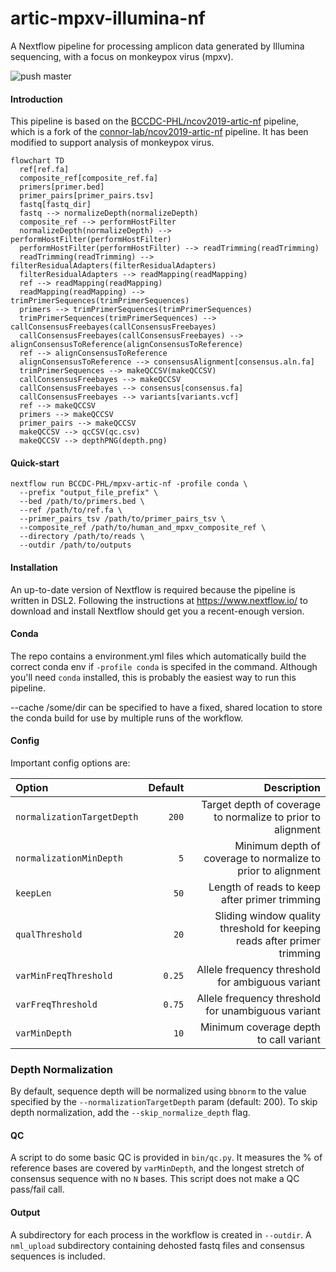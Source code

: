 # artic-mpxv-illumina-nf
A Nextflow pipeline for processing amplicon data generated by Illumina sequencing, with a focus on monkeypox virus (mpxv).

![push master](https://github.com/BCCDC-PHL/mpxv-artic-nf/actions/workflows/push_master.yml/badge.svg)

#### Introduction

This pipeline is based on the [BCCDC-PHL/ncov2019-artic-nf](https://github.com/BCCDC-PHL/ncov2019-artic-nf) pipeline, which is a fork of the [connor-lab/ncov2019-artic-nf](https://github.com/connor-lab/ncov2019-artic-nf) pipeline. It has been modified to support analysis of monkeypox virus.

```mermaid
flowchart TD
  ref[ref.fa]
  composite_ref[composite_ref.fa]
  primers[primer.bed]
  primer_pairs[primer_pairs.tsv]
  fastq[fastq_dir]
  fastq --> normalizeDepth(normalizeDepth)
  composite_ref --> performHostFilter
  normalizeDepth(normalizeDepth) --> performHostFilter(performHostFilter) 
  performHostFilter(performHostFilter) --> readTrimming(readTrimming)
  readTrimming(readTrimming) --> filterResidualAdapters(filterResidualAdapters)
  filterResidualAdapters --> readMapping(readMapping)
  ref --> readMapping(readMapping)
  readMapping(readMapping) --> trimPrimerSequences(trimPrimerSequences)
  primers --> trimPrimerSequences(trimPrimerSequences)
  trimPrimerSequences(trimPrimerSequences) --> callConsensusFreebayes(callConsensusFreebayes)
  callConsensusFreebayes(callConsensusFreebayes) --> alignConsensusToReference(alignConsensusToReference)
  ref --> alignConsensusToReference
  alignConsensusToReference --> consensusAlignment[consensus.aln.fa]
  trimPrimerSequences --> makeQCCSV(makeQCCSV)
  callConsensusFreebayes --> makeQCCSV
  callConsensusFreebayes --> consensus[consensus.fa]
  callConsensusFreebayes --> variants[variants.vcf]
  ref --> makeQCCSV
  primers --> makeQCCSV
  primer_pairs --> makeQCCSV
  makeQCCSV --> qcCSV(qc.csv)
  makeQCCSV --> depthPNG(depth.png)
```

#### Quick-start

```
nextflow run BCCDC-PHL/mpxv-artic-nf -profile conda \
  --prefix "output_file_prefix" \
  --bed /path/to/primers.bed \
  --ref /path/to/ref.fa \
  --primer_pairs_tsv /path/to/primer_pairs_tsv \
  --composite_ref /path/to/human_and_mpxv_composite_ref \
  --directory /path/to/reads \
  --outdir /path/to/outputs
```


#### Installation
An up-to-date version of Nextflow is required because the pipeline is written in DSL2. Following the instructions at https://www.nextflow.io/ to download and install Nextflow should get you a recent-enough version. 


#### Conda
The repo contains a environment.yml files which automatically build the correct conda env if `-profile conda` is specifed in the command. Although you'll need `conda` installed, this is probably the easiest way to run this pipeline.

--cache /some/dir can be specified to have a fixed, shared location to store the conda build for use by multiple runs of the workflow.

#### Config

Important config options are:

| Option                           | Default  | Description                                                                                                         |
|:---------------------------------|---------:|--------------------------------------------------------------------------------------------------------------------:|
| `normalizationTargetDepth`       | `200`    | Target depth of coverage to normalize to prior to alignment                                                         |
| `normalizationMinDepth`          | `5`      | Minimum depth of coverage to normalize to prior to alignment                                                        |
| `keepLen`                        | `50`     | Length of reads to keep after primer trimming                                                                       |
| `qualThreshold`                  | `20`     | Sliding window quality threshold for keeping reads after primer trimming                                            |
| `varMinFreqThreshold`            | `0.25`   | Allele frequency threshold for ambiguous variant                                                                    |
| `varFreqThreshold`               | `0.75`   | Allele frequency threshold for unambiguous variant                                                                  |
| `varMinDepth`                    | `10`     | Minimum coverage depth to call variant                                                                              |

### Depth Normalization
By default, sequence depth will be normalized using `bbnorm` to the value specified by the `--normalizationTargetDepth` param (default: 200). To skip depth normalization, add the `--skip_normalize_depth` flag.

#### QC
A script to do some basic QC is provided in `bin/qc.py`. It measures the % of reference bases are covered by `varMinDepth`, and the longest stretch of consensus sequence with no `N` bases. This script does not make a QC pass/fail call.

#### Output
A subdirectory for each process in the workflow is created in `--outdir`. A `nml_upload` subdirectory containing dehosted fastq files and consensus sequences is included. 
